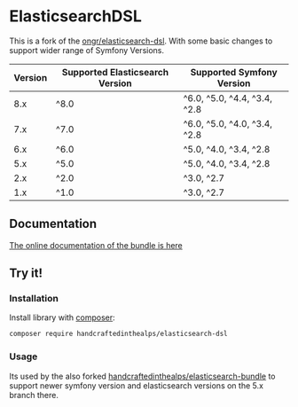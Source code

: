 # ElasticsearchDSL

This is a fork of the [ongr/elasticsearch-dsl](https://github.com/ongr-io/ElasticsearchDSL).
With some basic changes to support wider range of Symfony Versions.

| Version | Supported Elasticsearch Version | Supported Symfony Version       |
|---------|---------------------------------|---------------------------------|
| 8.x     | ^8.0                            | ^6.0, ^5.0, ^4.4, ^3.4, ^2.8    |
| 7.x     | ^7.0                            | ^6.0, ^5.0, ^4.0, ^3.4, ^2.8    |
| 6.x     | ^6.0                            | ^5.0, ^4.0, ^3.4, ^2.8          |
| 5.x     | ^5.0                            | ^5.0, ^4.0, ^3.4, ^2.8          |
| 2.x     | ^2.0                            | ^3.0, ^2.7                      |
| 1.x     | ^1.0                            | ^3.0, ^2.7                      |

## Documentation

[The online documentation of the bundle is here](docs/index.md)

## Try it!

### Installation

Install library with [composer](https://getcomposer.org):

```bash
composer require handcraftedinthealps/elasticsearch-dsl
```

### Usage

Its used by the also forked [handcraftedinthealps/elasticsearch-bundle](https://github.com/handcraftedinthealps/ElasticsearchBundle/) to support newer symfony version and elasticsearch versions on the 5.x branch there.
